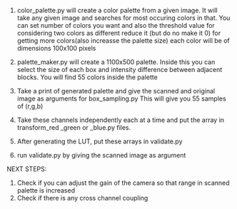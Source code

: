 1) color_palette.py will create a color palette from a given image. 
It will take any given image and searches for most occuring colors in that.
You can set number of colors you want and also the threshold value for considering two colors as different
reduce it (but do no make it 0) for getting more colors(also increasse the palette size)
each color will be of dimensions 100x100 pixels

2) palette_maker.py will create a 1100x500 palette. 
Inside this you can select the size of each box and intensity difference between adjacent blocks.
You will find 55 colors inside the palette

3) Take a print of generated palette and give the scanned and original image as arguments for box_sampling.py
This will give you 55 samples of (r,g,b)

4) Take these channels independently each at a time and put the array in transform_red _green or _blue.py files.
5) After generating the LUT, put these arrays in validate.py
6) run validate.py by giving the scanned image as argument

NEXT STEPS:

1) Check if you can adjust the gain of the camera so that range in scanned palette is increased
2) Check if there is any cross channel coupling
